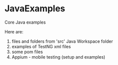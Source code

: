 # JavaExamples
Core Java examples

Here are:
1. files and folders from 'src' Java Workspace folder
2. examples of TestNG xml files
3. some pom files
4. Appium - mobile testing (setup and examples)
